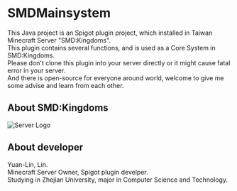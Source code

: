 # SMDMainsystem

This Java project is an Spigot plugin project, which installed in Taiwan Minecraft Server "SMD:Kingdoms".  
This plugin contains several functions, and is used as a Core System in SMD:Kingdoms.  
Please don't clone this plugin into your server directly or it might cause fatal error in your server.   
And there is open-source for everyone around world, welcome to give me some advise and learn from each other.  

## About SMD:Kingdoms

![Server Logo](https://truth.bahamut.com.tw/s01/201907/07ccabd965f2ea46fe586c6a61d72e1d.JPG)

## About developer

Yuan-Lin, Lin.  
Minecraft Server Owner, Spigot plugin develper.  
Studying in Zhejian University, major in Computer Science and Technology.  
